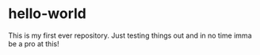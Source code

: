 # hello-world
This is my first ever repository. Just testing things out and in no time imma be a pro at this!
